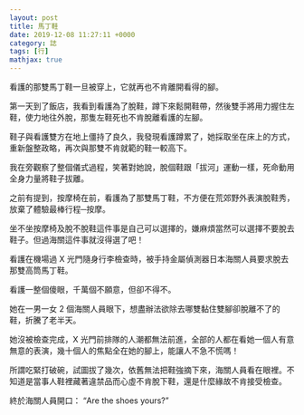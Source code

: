```yaml
---
layout: post
title: 馬丁鞋
date: 2019-12-08 11:27:11 +0000
category: 誌
tags: [行]
mathjax: true
---
```


看護的那雙馬丁鞋一旦被穿上，它就再也不肯離開看得的腳。

<!--more-->

第一天到了飯店，我看到看護為了脫鞋，蹲下來鬆開鞋帶，然後雙手將用力握住左鞋，使力地往外脫，那隻左鞋死也不肯脫離看護的左腳。

鞋子與看護雙方在地上僵持了良久，我發現看護蹲累了，她採取坐在床上的方式，重新盤整政略，再次與那雙不肯就範的鞋一較高下。

我在旁觀察了整個儀式過程，笑著對她說，脫個鞋跟「拔河」運動一樣，死命動用全身力量將鞋子拔離。

之前有提到，按摩椅在前，看護為了那雙馬丁鞋，不方便在荒郊野外表演脫鞋秀，放棄了體驗最棒行程─按摩。

坐不坐按摩椅及脫不脫鞋這件事是自己可以選擇的，嫌麻煩當然可以選擇不要脫去鞋子。但過海關這件事就沒得選了吧！

看護在機場過 X 光門隨身行李檢查時，被手持金屬偵測器日本海關人員要求脫去那雙高筒馬丁鞋。

看護一整個傻眼，千萬個不願意，但卻不得不。

她在一男一女 2 個海關人員眼下，想盡辦法欲除去哪雙黏住雙腳卻脫離不了的鞋，折騰了老半天。

她沒被檢查完成，X 光門前排隊的人潮都無法前進，全部的人都在看她一個人有意無意的表演，幾十個人的焦點全在她的腳上，能讓人不急不慌嗎！

所謂吃緊打破碗，試圖拔了幾次，依舊無法把鞋強摘下來，海關人員看在眼裡。不知道是當事人鞋裡藏著違禁品而心虛不肯脫下鞋，還是什麼緣故不肯接受檢查。

終於海關人員開口： “Are the shoes yours?”
